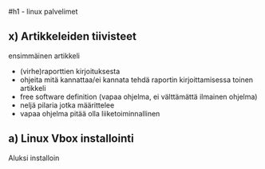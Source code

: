 #h1 - linux palvelimet
## x) Artikkeleiden tiivisteet
ensimmäinen artikkeli
- (virhe)raporttien kirjoituksesta
- ohjeita mitä kannattaa/ei kannata tehdä raportin kirjoittamisessa
toinen artikkeli
- free software definition (vapaa ohjelma, ei välttämättä ilmainen ohjelma)
- neljä pilaria jotka määrittelee 
- vapaa ohjelma pitää olla liiketoiminnallinen

## a) Linux Vbox installointi
Aluksi installoin 
